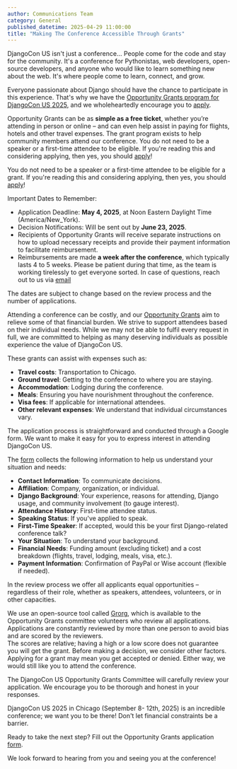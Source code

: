 ```yaml
---
author: Communications Team
category: General
published_datetime: 2025-04-29 11:00:00
title: "Making The Conference Accessible Through Grants"
---
```

DjangoCon US isn't just a conference... People come for the code and stay for the community. It's a conference for Pythonistas, web developers, open-source developers, and anyone who would like to learn something new about the web. It's where people come to learn, connect, and grow.


Everyone passionate about Django should have the chance to participate in this experience. That's why we have the [Opportunity Grants program for DjangoCon US 2025](https://docs.google.com/forms/d/e/1FAIpQLSfuriCI4JtAEcTfLy9Qdk2h_DfmaGKE544svRfMJLCOu5eLDQ/viewform), and we wholeheartedly encourage you to [apply](https://docs.google.com/forms/d/e/1FAIpQLSfuriCI4JtAEcTfLy9Qdk2h_DfmaGKE544svRfMJLCOu5eLDQ/viewform).


Opportunity Grants can be as **simple as a free ticket**, whether you’re attending in person or online – and can even help assist in paying for flights, hotels and other travel expenses. The grant program exists to help community members attend our conference. You do not need to be a speaker or a first-time attendee to be eligible. If you're reading this and considering applying, then yes, you should [apply](https://docs.google.com/forms/d/e/1FAIpQLSfuriCI4JtAEcTfLy9Qdk2h_DfmaGKE544svRfMJLCOu5eLDQ/viewform)!


You do not need to be a speaker or a first-time attendee to be eligible for a grant. If you're reading this and considering applying, then yes, you should [apply](https://docs.google.com/forms/d/e/1FAIpQLSfuriCI4JtAEcTfLy9Qdk2h_DfmaGKE544svRfMJLCOu5eLDQ/viewform)!


Important Dates to Remember:
- Application Deadline: **May 4, 2025**, at Noon Eastern Daylight Time (America/New_York).
- Decision Notifications: Will be sent out by **June 23, 2025**.
- Recipients of Opportunity Grants will receive separate instructions on how to upload necessary receipts and provide their payment information to facilitate reimbursement.
- Reimbursements are made **a week after the conference**, which typically lasts 4 to 5 weeks. Please be patient during that time, as the team is working tirelessly to get everyone sorted. In case of questions, reach out to us via [email](mailto:grants@djangocon.us)

The dates are subject to change based on the review process and the number of applications.


Attending a conference can be costly, and our [Opportunity Grants](https://docs.google.com/forms/d/e/1FAIpQLSfuriCI4JtAEcTfLy9Qdk2h_DfmaGKE544svRfMJLCOu5eLDQ/viewform) aim to relieve some of that financial burden. We strive to support attendees based on their individual needs. While we may not be able to fulfil every request in full, we are committed to helping as many deserving individuals as possible experience the value of DjangoCon US.


These grants can assist with expenses such as:
- **Travel costs**: Transportation to Chicago.
- **Ground travel**: Getting to the conference to where you are staying.
- **Accommodation**: Lodging during the conference.
- **Meals**: Ensuring you have nourishment throughout the conference.
- **Visa fees**: If applicable for international attendees.
- **Other relevant expenses**: We understand that individual circumstances vary.

The application process is straightforward and conducted through a Google form. We want to make it easy for you to express interest in attending DjangoCon US.

The [form](https://docs.google.com/forms/d/e/1FAIpQLSfuriCI4JtAEcTfLy9Qdk2h_DfmaGKE544svRfMJLCOu5eLDQ/viewform) collects the following information to help us understand your situation and needs:
- **Contact Information**: To communicate decisions.
- **Affiliation**: Company, organization, or individual.
- **Django Background**: Your experience, reasons for attending, Django usage, and community involvement (to gauge interest).
- **Attendance History**: First-time attendee status.
- **Speaking Status**: If you've applied to speak.
- **First-Time Speaker**: If accepted, would this be your first Django-related conference talk?
- **Your Situation**: To understand your background.
- **Financial Needs**: Funding amount (excluding ticket) and a cost breakdown (flights, travel, lodging, meals, visa, etc.).
- **Payment Information**: Confirmation of PayPal or Wise account (flexible if needed).

In the review process we offer all applicants equal opportunities – regardless of their role, whether as speakers, attendees, volunteers, or in other capacities.

We use an open-source tool called [Grorg](https://github.com/andrewgodwin/grorg), which is available to the Opportunity Grants committee volunteers who review all applications. Applications are constantly reviewed by more than one person to avoid bias and are scored by the reviewers.  
The scores are relative; having a high or a low score does not guarantee you will get the grant. Before making a decision, we consider other factors. Applying for a grant may mean you get accepted or denied. Either way, we would still like you to attend the conference.

The DjangoCon US Opportunity Grants Committee will carefully review your application. We encourage you to be thorough and honest in your responses.

DjangoCon US 2025 in Chicago (September 8- 12th, 2025) is an incredible conference; we want you to be there! Don't let financial constraints be a barrier.

Ready to take the next step? Fill out the Opportunity Grants application [form](https://docs.google.com/forms/d/e/1FAIpQLSfuriCI4JtAEcTfLy9Qdk2h_DfmaGKE544svRfMJLCOu5eLDQ/viewform). 

We look forward to hearing from you and seeing you at the conference!


